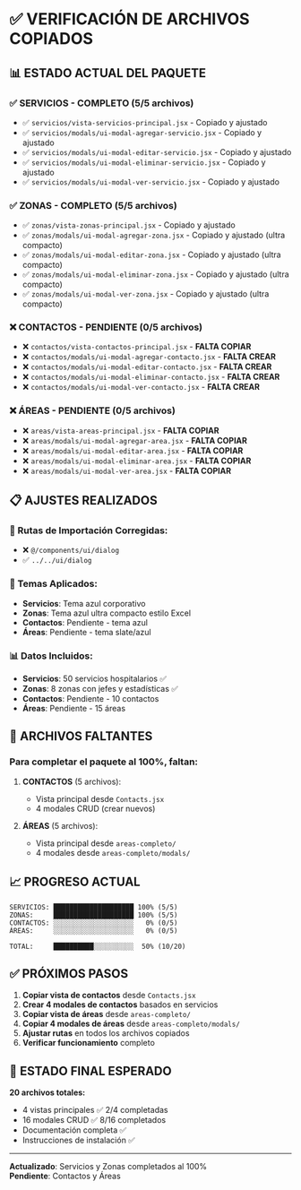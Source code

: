 # ✅ VERIFICACIÓN DE ARCHIVOS COPIADOS

## 📊 ESTADO ACTUAL DEL PAQUETE

### ✅ SERVICIOS - COMPLETO (5/5 archivos)
- ✅ `servicios/vista-servicios-principal.jsx` - Copiado y ajustado
- ✅ `servicios/modals/ui-modal-agregar-servicio.jsx` - Copiado y ajustado
- ✅ `servicios/modals/ui-modal-editar-servicio.jsx` - Copiado y ajustado
- ✅ `servicios/modals/ui-modal-eliminar-servicio.jsx` - Copiado y ajustado
- ✅ `servicios/modals/ui-modal-ver-servicio.jsx` - Copiado y ajustado

### ✅ ZONAS - COMPLETO (5/5 archivos)
- ✅ `zonas/vista-zonas-principal.jsx` - Copiado y ajustado
- ✅ `zonas/modals/ui-modal-agregar-zona.jsx` - Copiado y ajustado (ultra compacto)
- ✅ `zonas/modals/ui-modal-editar-zona.jsx` - Copiado y ajustado (ultra compacto)
- ✅ `zonas/modals/ui-modal-eliminar-zona.jsx` - Copiado y ajustado (ultra compacto)
- ✅ `zonas/modals/ui-modal-ver-zona.jsx` - Copiado y ajustado (ultra compacto)

### ❌ CONTACTOS - PENDIENTE (0/5 archivos)
- ❌ `contactos/vista-contactos-principal.jsx` - **FALTA COPIAR**
- ❌ `contactos/modals/ui-modal-agregar-contacto.jsx` - **FALTA CREAR**
- ❌ `contactos/modals/ui-modal-editar-contacto.jsx` - **FALTA CREAR**
- ❌ `contactos/modals/ui-modal-eliminar-contacto.jsx` - **FALTA CREAR**
- ❌ `contactos/modals/ui-modal-ver-contacto.jsx` - **FALTA CREAR**

### ❌ ÁREAS - PENDIENTE (0/5 archivos)
- ❌ `areas/vista-areas-principal.jsx` - **FALTA COPIAR**
- ❌ `areas/modals/ui-modal-agregar-area.jsx` - **FALTA COPIAR**
- ❌ `areas/modals/ui-modal-editar-area.jsx` - **FALTA COPIAR**
- ❌ `areas/modals/ui-modal-eliminar-area.jsx` - **FALTA COPIAR**
- ❌ `areas/modals/ui-modal-ver-area.jsx` - **FALTA COPIAR**

## 📋 AJUSTES REALIZADOS

### 🔧 Rutas de Importación Corregidas:
- ❌ `@/components/ui/dialog` 
- ✅ `../../ui/dialog`

### 🎨 Temas Aplicados:
- **Servicios**: Tema azul corporativo
- **Zonas**: Tema azul ultra compacto estilo Excel
- **Contactos**: Pendiente - tema azul
- **Áreas**: Pendiente - tema slate/azul

### 📊 Datos Incluidos:
- **Servicios**: 50 servicios hospitalarios ✅
- **Zonas**: 8 zonas con jefes y estadísticas ✅
- **Contactos**: Pendiente - 10 contactos
- **Áreas**: Pendiente - 15 áreas

## 🚨 ARCHIVOS FALTANTES

### Para completar el paquete al 100%, faltan:

1. **CONTACTOS** (5 archivos):
   - Vista principal desde `Contacts.jsx`
   - 4 modales CRUD (crear nuevos)

2. **ÁREAS** (5 archivos):
   - Vista principal desde `areas-completo/`
   - 4 modales desde `areas-completo/modals/`

## 📈 PROGRESO ACTUAL

```
SERVICIOS: ████████████████████ 100% (5/5)
ZONAS:     ████████████████████ 100% (5/5)
CONTACTOS: ░░░░░░░░░░░░░░░░░░░░   0% (0/5)
ÁREAS:     ░░░░░░░░░░░░░░░░░░░░   0% (0/5)

TOTAL:     ██████████░░░░░░░░░░  50% (10/20)
```

## ✅ PRÓXIMOS PASOS

1. **Copiar vista de contactos** desde `Contacts.jsx`
2. **Crear 4 modales de contactos** basados en servicios
3. **Copiar vista de áreas** desde `areas-completo/`
4. **Copiar 4 modales de áreas** desde `areas-completo/modals/`
5. **Ajustar rutas** en todos los archivos copiados
6. **Verificar funcionamiento** completo

## 🎯 ESTADO FINAL ESPERADO

**20 archivos totales:**
- 4 vistas principales ✅ 2/4 completadas
- 16 modales CRUD ✅ 8/16 completados
- Documentación completa ✅
- Instrucciones de instalación ✅

---
**Actualizado**: Servicios y Zonas completados al 100%  
**Pendiente**: Contactos y Áreas